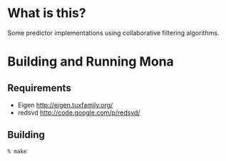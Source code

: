 # What is this?
Some predictor implementations using collaborative filtering algorithms.

# Building and Running Mona
## Requirements
- Eigen http://eigen.tuxfamily.org/
- redsvd http://code.google.com/p/redsvd/

## Building
    % make

